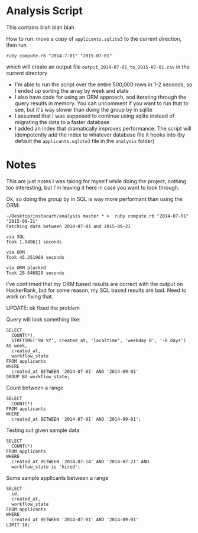 # Analysis Script
This contains blah blah blah

How to run:
move a copy of `applicants.sqlite3` to the current direction, then run
```
ruby compute.rb "2014-7-01" "2015-07-01"
```
which will create an output file `output_2014-07-01_to_2015-07-01.csv` in the
current directory

- I'm able to run the script over the entire 500,000 rows in 1-2 seconds, so I
  ended up sorting the array by week and state
- I also have code for using an ORM approach, and iterating through the query
  results in memory.  You can uncomment if you want to run that to see, but
  it's way slower than doing the group by in sqlite
- I assumed that I was supposed to continue using sqlite instead of migrating
  the data to a faster database
- I added an index that dramatically improves performance.  The script will
  idempotently add the index to whatever database file it hooks into (by
  default the `applicants.sqlite3` file in the `analysis` folder)

# Notes
This are just notes I was taking for myself while doing the project, nothing
too interesting, but I'm leaving it here in case you want to look through.

Ok, so doing the group by in SQL is way more performant than using the ORM:
```
~/Desktop/instacart/analysis master * >  ruby compute.rb "2014-07-01" "2015-09-21"
Fetching data between 2014-07-01 and 2015-09-21

via SQL
Took 1.849611 seconds

via ORM
Took 45.251969 seconds

via ORM plucked
Took 28.646828 seconds
```
I've confirmed that my ORM based results are correct with the output on
HackerRank, but for some reason, my SQL based results are bad.  Need to
work on fixing that.

UPDATE: ok fixed the problem

Query will look something like:
```
SELECT
  COUNT(*),
  STRFTIME('%W %Y', created_at, 'localtime', 'weekday 0', '-6 days') AS week,
  created_at,
  workflow_state
FROM applicants
WHERE
  created_at BETWEEN '2014-07-01' AND '2014-09-01'
GROUP BY workflow_state;
```

Count between a range
```
SELECT
  COUNT(*)
FROM applicants
WHERE
  created_at BETWEEN '2014-07-01' AND '2014-09-01';
```

Testing out given sample data
```
SELECT
  COUNT(*)
FROM applicants
WHERE
  created_at BETWEEN '2014-07-14' AND '2014-07-21' AND
  workflow_state is 'hired';
```

Some sample applicants between a range
```
SELECT
  id,
  created_at,
  workflow_state
FROM applicants
WHERE
  created_at BETWEEN '2014-07-01' AND '2014-09-01'
LIMIT 10;
```
